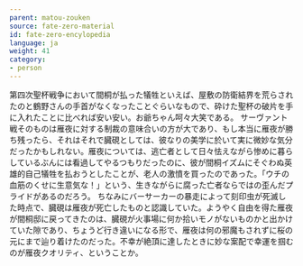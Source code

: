 ```yaml
---
parent: matou-zouken
source: fate-zero-material
id: fate-zero-encylopedia
language: ja
weight: 41
category:
- person
---
```


第四次聖杯戦争において間桐が払った犠牲といえば、屋敷の防衛結界を荒らされたのと鶴野さんの手首がなくなったことぐらいなもので、砕けた聖杯の破片を手に入れたことに比べれば安い安い。お爺ちゃん呵々大笑である。
サーヴァント戦そのものは雁夜に対する制裁の意味合いの方が大であり、もし本当に雁夜が勝ち残ったら、それはそれで臓硯としては、彼なりの美学に於いて実に微妙な気分だったかもしれない。雁夜については、逃亡者として日々怯えながら惨めに暮らしているぶんには看過してやるつもりだったのに、彼が間桐イズムにそぐわぬ英雄的自己犠牲を払おうとしたことが、老人の激憤を買ったのであった。「ウチの血筋のくせに生意気な！」という、生きながらに腐った亡者ならではの歪んだプライドがあるのだろう。
ちなみにバーサーカーの暴走によって刻印虫が死滅した時点で、臓硯は雁夜が死亡したものと認識していた。ようやく自由を得た雁夜が間桐邸に戻ってきたのは、臓硯が火事場に何か拾いモノがないものかと出かけていた隙であり、ちょうど行き違いになる形で、雁夜は何の邪魔もされずに桜の元にまで辿り着けたのだった。不幸が絶頂に達したときに妙な案配で幸運を掴むのが雁夜クオリティ、ということか。 
